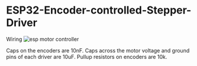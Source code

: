 # ESP32-Encoder-controlled-Stepper-Driver


Wiring 
![esp motor controller](https://user-images.githubusercontent.com/1377822/115308461-96250a00-a11f-11eb-8d53-9a8adf583409.png)

Caps on the encoders are 10nF.
Caps across the motor voltage and ground pins of each driver are 10uF.
Pullup resistors on encoders are 10k.
